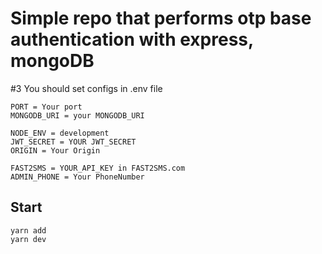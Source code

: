 # Simple repo that performs otp base authentication with express, mongoDB

#3 You should set configs in .env file
```
PORT = Your port
MONGODB_URI = your MONGODB_URI

NODE_ENV = development
JWT_SECRET = YOUR JWT_SECRET
ORIGIN = Your Origin

FAST2SMS = YOUR_API_KEY in FAST2SMS.com
ADMIN_PHONE = Your PhoneNumber
```
## Start
```
yarn add
yarn dev
```



